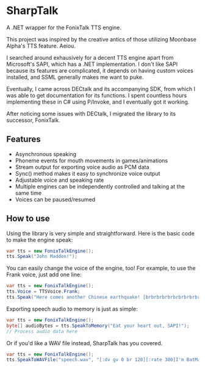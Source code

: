 SharpTalk
=========

A .NET wrapper for the FonixTalk TTS engine.


This project was inspired by the creative antics of those utilizing Moonbase Alpha's TTS feature. Aeiou.

I searched around exhausively for a decent TTS engine apart from Microsoft's SAPI, which has a .NET implementation. I don't like SAPI because its features are complicated, it depends on having custom voices installed, and SSML generally makes me want to puke.

Eventually, I came across DECtalk and its accompanying SDK, from which I was able to get documentation for its functions. I spent countless hours implementing these in C# using P/Invoke, and I eventually got it working.

After noticing some issues with DECtalk, I migrated the library to its successor, FonixTalk.


Features
-----
* Asynchronous speaking
* Phoneme events for mouth movements in games/animations
* Stream output for exporting voice audio as PCM data
* Sync() method makes it easy to synchronize voice output
* Adjustable voice and speaking rate
* Multiple engines can be independently controlled and talking at the same time
* Voices can be paused/resumed


How to use
------

Using the library is very simple and straightforward. Here is the basic code to make the engine speak:

```cs
var tts = new FonixTalkEngine();
tts.Speak("John Madden!");
```

You can easily change the voice of the engine, too! For example, to use the Frank voice, just add one line:

```cs
var tts = new FonixTalkEngine();
tts.Voice = TTSVoice.Frank;
tts.Speak("Here comes another Chinese earthquake! [brbrbrbrbrbrbrbrbrbrbrbrbrbrbrbrbrbrbr]");
```

Exporting speech audio to memory is just as simple:

```cs
var tts = new FonixTalkEngine();
byte[] audioBytes = tts.SpeakToMemory("Eat your heart out, SAPI!");
// Process audio data here
```

Or if you'd like a WAV file instead, SharpTalk has you covered.
```cs
var tts = new FonixTalkEngine();
tts.SpeakToWAVFile("speech.wav", "[:dv gv 0 br 120][:rate 300]I'm BatMan.");
```
